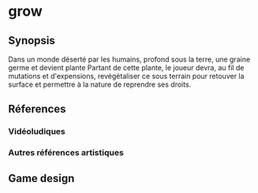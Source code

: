 # grow

## Synopsis
Dans un monde déserté par les humains, profond sous la terre, une graine germe et devient plante
Partant de cette plante, le joueur devra, au fil de mutations et d'expensions, revégétaliser ce sous terrain pour retouver la surface
et permettre à la nature de reprendre ses droits.

## Réferences

### Vidéoludiques

### Autres références artistiques

## Game design
